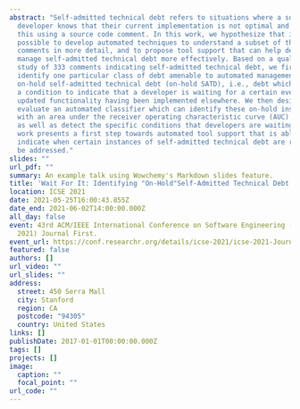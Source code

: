 ```yaml
---
abstract: "Self-admitted technical debt refers to situations where a software
  developer knows that their current implementation is not optimal and indicates
  this using a source code comment. In this work, we hypothesize that it is
  possible to develop automated techniques to understand a subset of these
  comments in more detail, and to propose tool support that can help developers
  manage self-admitted technical debt more effectively. Based on a qualitative
  study of 333 comments indicating self-admitted technical debt, we first
  identify one particular class of debt amenable to automated management:
  on-hold self-admitted technical debt (on-hold SATD), i.e., debt which contains
  a condition to indicate that a developer is waiting for a certain event or an
  updated functionality having been implemented elsewhere. We then design and
  evaluate an automated classifier which can identify these on-hold instances
  with an area under the receiver operating characteristic curve (AUC) of 0.98
  as well as detect the specific conditions that developers are waiting for. Our
  work presents a first step towards automated tool support that is able to
  indicate when certain instances of self-admitted technical debt are ready to
  be addressed."
slides: ""
url_pdf: ""
summary: An example talk using Wowchemy's Markdown slides feature.
title: 'Wait For It: Identifying "On-Hold"Self-Admitted Technical Debt'
location: ICSE 2021
date: 2021-05-25T16:00:43.855Z
date_end: 2021-06-02T14:00:00.000Z
all_day: false
event: 43rd ACM/IEEE International Conference on Software Engineering (ICSE
  2021) Journal First.
event_url: https://conf.researchr.org/details/icse-2021/icse-2021-Journal-First-Papers/52/Wait-For-It-Identifying-On-Hold-Self-Admitted-Technical-Debt
featured: false
authors: []
url_video: ""
url_slides: ""
address:
  street: 450 Serra Mall
  city: Stanford
  region: CA
  postcode: "94305"
  country: United States
links: []
publishDate: 2017-01-01T00:00:00.000Z
tags: []
projects: []
image:
  caption: ""
  focal_point: ""
url_code: ""
---
```

